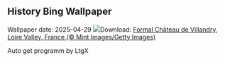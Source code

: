 ## History Bing Wallpaper
Wallpaper date: 2025-04-29
![](https://www.bing.com/th?id=OHR.GardensVillandry_EN-GB9000201088_UHD.jpg&w=1000)Download: [Formal Château de Villandry, Loire Valley, France (© Mint Images/Getty Images)](https://www.bing.com/th?id=OHR.GardensVillandry_EN-GB9000201088_UHD.jpg)

Auto get programm by LtgX
